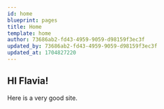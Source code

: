 ```yaml
---
id: home
blueprint: pages
title: Home
template: home
author: 73686ab2-fd43-4959-9059-d98159f3ec3f
updated_by: 73686ab2-fd43-4959-9059-d98159f3ec3f
updated_at: 1704827220
---
```

## HI Flavia!

Here is a very good site.